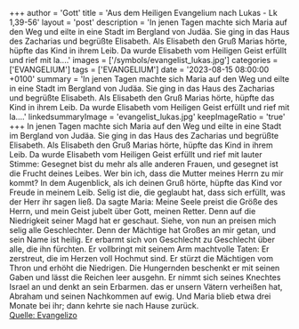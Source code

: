 +++
author = 'Gott'
title = 'Aus dem Heiligen Evangelium nach Lukas - Lk 1,39-56'
layout = 'post'
description = 'In jenen Tagen machte sich Maria auf den Weg und eilte in eine Stadt im Bergland von Judäa. Sie ging in das Haus des Zacharias und begrüßte Elisabeth. Als Elisabeth den Gruß Marias hörte, hüpfte das Kind in ihrem Leib. Da wurde Elisabeth vom Heiligen Geist erfüllt und rief mit la....'
images = ['/symbols/evangelist_lukas.jpg']
categories = ['EVANGELIUM']
tags = ['EVANGELIUM']
date = '2023-08-15 08:00:00 +0100'
summary = 'In jenen Tagen machte sich Maria auf den Weg und eilte in eine Stadt im Bergland von Judäa. Sie ging in das Haus des Zacharias und begrüßte Elisabeth. Als Elisabeth den Gruß Marias hörte, hüpfte das Kind in ihrem Leib. Da wurde Elisabeth vom Heiligen Geist erfüllt und rief mit la....'
linkedsummaryImage = 'evangelist_lukas.jpg'
keepImageRatio = 'true'
+++
In jenen Tagen machte sich Maria auf den Weg und eilte in eine Stadt im Bergland von Judäa.
Sie ging in das Haus des Zacharias und begrüßte Elisabeth.
Als Elisabeth den Gruß Marias hörte, hüpfte das Kind in ihrem Leib. Da wurde Elisabeth vom Heiligen Geist erfüllt
und rief mit lauter Stimme: Gesegnet bist du mehr als alle anderen Frauen, und gesegnet ist die Frucht deines Leibes.<!--more-->
Wer bin ich, dass die Mutter meines Herrn zu mir kommt?
In dem Augenblick, als ich deinen Gruß hörte, hüpfte das Kind vor Freude in meinem Leib.
Selig ist die, die geglaubt hat, dass sich erfüllt, was der Herr ihr sagen ließ.
Da sagte Maria: Meine Seele preist die Größe des Herrn,
und mein Geist jubelt über Gott, meinen Retter.
Denn auf die Niedrigkeit seiner Magd hat er geschaut.
Siehe, von nun an preisen mich selig alle Geschlechter.
Denn der Mächtige hat Großes an mir getan,
und sein Name ist heilig.
Er erbarmt sich von Geschlecht zu Geschlecht
über alle, die ihn fürchten.
Er vollbringt mit seinem Arm machtvolle Taten:
Er zerstreut, die im Herzen voll Hochmut sind.
Er stürzt die Mächtigen vom Thron und erhöht die Niedrigen.
Die Hungernden beschenkt er mit seinen Gaben
und lässt die Reichen leer ausgehn.
Er nimmt sich seines Knechtes Israel an
und denkt an sein Erbarmen.
das er unsern Vätern verheißen hat,
Abraham und seinen Nachkommen auf ewig.
Und Maria blieb etwa drei Monate bei ihr; dann kehrte sie nach Hause zurück.<br> [Quelle: Evangelizo](https://evangeliumtagfuertag.org/DE/gospel)